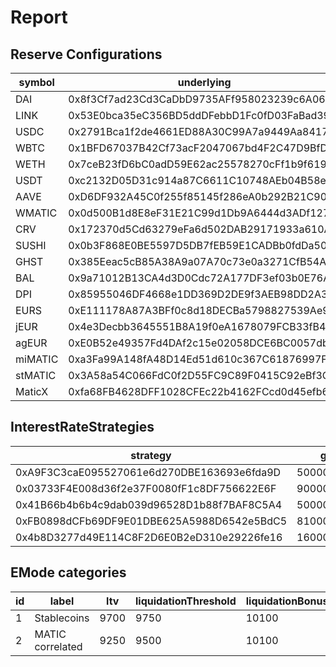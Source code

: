 # Report

## Reserve Configurations

| symbol | underlying | aToken | stableDebtToken | variableDebtToken | decimals | ltv | liquidationThreshold | liquidationBonus | liquidationProtocolFee | reserveFactor | usageAsCollateralEnabled | borrowingEnabled | stableBorrowRateEnabled | supplyCap | borrowCap | debtCeiling | eModeCategory | interestRateStrategy | isActive | isFrozen | isSiloed | isBorrowableInIsolation | isFlashloanable | aTokenImpl | stableDebtTokenImpl | variableDebtTokenImpl |
|---|---|---|---|---|---|---|---|---|---|---|---|---|---|---|---|---|---|---|---|---|---|---|---|---|---|---|
| DAI | 0x8f3Cf7ad23Cd3CaDbD9735AFf958023239c6A063 | 0x82E64f49Ed5EC1bC6e43DAD4FC8Af9bb3A2312EE | 0xd94112B5B62d53C9402e7A60289c6810dEF1dC9B | 0x8619d80FB0141ba7F184CbF22fd724116D9f7ffC | 18 | 7500 | 8000 | 10500 | 1000 | 1000 | true | true | true | 2000000000 | 3860000 | 0 | 1 | 0xA9F3C3caE095527061e6d270DBE163693e6fda9D | true | false | false | true | false | 0xa5ba6E5EC19a1Bf23C857991c857dB62b2Aa187B | 0x52A1CeB68Ee6b7B5D13E0376A1E0E4423A8cE26e | 0x81387c40EB75acB02757C1Ae55D5936E78c9dEd3 |
| LINK | 0x53E0bca35eC356BD5ddDFebbD1Fc0fD03FaBad39 | 0x191c10Aa4AF7C30e871E70C95dB0E4eb77237530 | 0x89D976629b7055ff1ca02b927BA3e020F22A44e4 | 0x953A573793604aF8d41F306FEb8274190dB4aE0e | 18 | 5000 | 6500 | 10750 | 1000 | 2000 | true | true | false | 297640 | 163702 | 0 | 0 | 0x03733F4E008d36f2e37F0080fF1c8DF756622E6F | true | false | false | false | false | 0xa5ba6E5EC19a1Bf23C857991c857dB62b2Aa187B | 0x52A1CeB68Ee6b7B5D13E0376A1E0E4423A8cE26e | 0x81387c40EB75acB02757C1Ae55D5936E78c9dEd3 |
| USDC | 0x2791Bca1f2de4661ED88A30C99A7a9449Aa84174 | 0x625E7708f30cA75bfd92586e17077590C60eb4cD | 0x307ffe186F84a3bc2613D1eA417A5737D69A7007 | 0xFCCf3cAbbe80101232d343252614b6A3eE81C989 | 6 | 8250 | 8500 | 10400 | 1000 | 1000 | true | true | true | 2000000000 | 30680000 | 0 | 1 | 0x41B66b4b6b4c9dab039d96528D1b88f7BAF8C5A4 | true | false | false | true | false | 0xa5ba6E5EC19a1Bf23C857991c857dB62b2Aa187B | 0x52A1CeB68Ee6b7B5D13E0376A1E0E4423A8cE26e | 0x81387c40EB75acB02757C1Ae55D5936E78c9dEd3 |
| WBTC | 0x1BFD67037B42Cf73acF2047067bd4F2C47D9BfD6 | 0x078f358208685046a11C85e8ad32895DED33A249 | 0x633b207Dd676331c413D4C013a6294B0FE47cD0e | 0x92b42c66840C7AD907b4BF74879FF3eF7c529473 | 8 | 7000 | 7500 | 10650 | 1000 | 2000 | true | true | false | 1548 | 851 | 0 | 0 | 0x03733F4E008d36f2e37F0080fF1c8DF756622E6F | true | false | false | false | false | 0xa5ba6E5EC19a1Bf23C857991c857dB62b2Aa187B | 0x52A1CeB68Ee6b7B5D13E0376A1E0E4423A8cE26e | 0x81387c40EB75acB02757C1Ae55D5936E78c9dEd3 |
| WETH | 0x7ceB23fD6bC0adD59E62ac25578270cFf1b9f619 | 0xe50fA9b3c56FfB159cB0FCA61F5c9D750e8128c8 | 0xD8Ad37849950903571df17049516a5CD4cbE55F6 | 0x0c84331e39d6658Cd6e6b9ba04736cC4c4734351 | 18 | 8000 | 8250 | 10500 | 1000 | 1000 | true | true | false | 26900 | 14795 | 0 | 0 | 0x03733F4E008d36f2e37F0080fF1c8DF756622E6F | true | false | false | false | false | 0xa5ba6E5EC19a1Bf23C857991c857dB62b2Aa187B | 0x52A1CeB68Ee6b7B5D13E0376A1E0E4423A8cE26e | 0x81387c40EB75acB02757C1Ae55D5936E78c9dEd3 |
| USDT | 0xc2132D05D31c914a87C6611C10748AEb04B58e8F | 0x6ab707Aca953eDAeFBc4fD23bA73294241490620 | 0x70eFfc565DB6EEf7B927610155602d31b670e802 | 0xfb00AC187a8Eb5AFAE4eACE434F493Eb62672df7 | 6 | 7500 | 8000 | 10500 | 1000 | 1000 | true | true | true | 2000000000 | 5060000 | 500000000 | 1 | 0x41B66b4b6b4c9dab039d96528D1b88f7BAF8C5A4 | true | false | false | true | false | 0xa5ba6E5EC19a1Bf23C857991c857dB62b2Aa187B | 0x52A1CeB68Ee6b7B5D13E0376A1E0E4423A8cE26e | 0x81387c40EB75acB02757C1Ae55D5936E78c9dEd3 |
| AAVE | 0xD6DF932A45C0f255f85145f286eA0b292B21C90B | 0xf329e36C7bF6E5E86ce2150875a84Ce77f477375 | 0xfAeF6A702D15428E588d4C0614AEFb4348D83D48 | 0xE80761Ea617F66F96274eA5e8c37f03960ecC679 | 18 | 6000 | 7000 | 10750 | 1000 | 0 | true | false | false | 36820 | 0 | 0 | 0 | 0x03733F4E008d36f2e37F0080fF1c8DF756622E6F | true | false | false | false | false | 0xa5ba6E5EC19a1Bf23C857991c857dB62b2Aa187B | 0x52A1CeB68Ee6b7B5D13E0376A1E0E4423A8cE26e | 0x81387c40EB75acB02757C1Ae55D5936E78c9dEd3 |
| WMATIC | 0x0d500B1d8E8eF31E21C99d1Db9A6444d3ADf1270 | 0x6d80113e533a2C0fe82EaBD35f1875DcEA89Ea97 | 0xF15F26710c827DDe8ACBA678682F3Ce24f2Fb56E | 0x4a1c3aD6Ed28a636ee1751C69071f6be75DEb8B8 | 18 | 6500 | 7000 | 11000 | 1000 | 2000 | true | true | false | 47000000 | 39950000 | 0 | 2 | 0xFB0898dCFb69DF9E01DBE625A5988D6542e5BdC5 | true | false | false | false | false | 0xa5ba6E5EC19a1Bf23C857991c857dB62b2Aa187B | 0x52A1CeB68Ee6b7B5D13E0376A1E0E4423A8cE26e | 0x81387c40EB75acB02757C1Ae55D5936E78c9dEd3 |
| CRV | 0x172370d5Cd63279eFa6d502DAB29171933a610AF | 0x513c7E3a9c69cA3e22550eF58AC1C0088e918FFf | 0x08Cb71192985E936C7Cd166A8b268035e400c3c3 | 0x77CA01483f379E58174739308945f044e1a764dc | 18 | 7500 | 8000 | 10500 | 1000 | 1000 | true | true | false | 937700 | 640437 | 0 | 0 | 0x03733F4E008d36f2e37F0080fF1c8DF756622E6F | true | false | false | false | false | 0xa5ba6E5EC19a1Bf23C857991c857dB62b2Aa187B | 0x52A1CeB68Ee6b7B5D13E0376A1E0E4423A8cE26e | 0x81387c40EB75acB02757C1Ae55D5936E78c9dEd3 |
| SUSHI | 0x0b3F868E0BE5597D5DB7fEB59E1CADBb0fdDa50a | 0xc45A479877e1e9Dfe9FcD4056c699575a1045dAA | 0x78246294a4c6fBf614Ed73CcC9F8b875ca8eE841 | 0x34e2eD44EF7466D5f9E0b782B5c08b57475e7907 | 18 | 2000 | 4500 | 11000 | 1000 | 2000 | true | true | false | 299320 | 102484 | 0 | 0 | 0x03733F4E008d36f2e37F0080fF1c8DF756622E6F | true | false | false | false | false | 0xa5ba6E5EC19a1Bf23C857991c857dB62b2Aa187B | 0x52A1CeB68Ee6b7B5D13E0376A1E0E4423A8cE26e | 0x81387c40EB75acB02757C1Ae55D5936E78c9dEd3 |
| GHST | 0x385Eeac5cB85A38A9a07A70c73e0a3271CfB54A7 | 0x8Eb270e296023E9D92081fdF967dDd7878724424 | 0x3EF10DFf4928279c004308EbADc4Db8B7620d6fc | 0xCE186F6Cccb0c955445bb9d10C59caE488Fea559 | 18 | 2500 | 4500 | 11500 | 1000 | 2000 | true | true | false | 5876000 | 3234000 | 0 | 0 | 0x03733F4E008d36f2e37F0080fF1c8DF756622E6F | true | false | false | false | false | 0xa5ba6E5EC19a1Bf23C857991c857dB62b2Aa187B | 0x52A1CeB68Ee6b7B5D13E0376A1E0E4423A8cE26e | 0x81387c40EB75acB02757C1Ae55D5936E78c9dEd3 |
| BAL | 0x9a71012B13CA4d3D0Cdc72A177DF3ef03b0E76A3 | 0x8ffDf2DE812095b1D19CB146E4c004587C0A0692 | 0xa5e408678469d23efDB7694b1B0A85BB0669e8bd | 0xA8669021776Bc142DfcA87c21b4A52595bCbB40a | 18 | 2000 | 4500 | 11000 | 1000 | 2000 | true | true | false | 284600 | 256140 | 0 | 0 | 0x4b8D3277d49E114C8F2D6E0B2eD310e29226fe16 | true | false | false | false | false | 0xa5ba6E5EC19a1Bf23C857991c857dB62b2Aa187B | 0x52A1CeB68Ee6b7B5D13E0376A1E0E4423A8cE26e | 0x81387c40EB75acB02757C1Ae55D5936E78c9dEd3 |
| DPI | 0x85955046DF4668e1DD369D2DE9f3AEB98DD2A369 | 0x724dc807b04555b71ed48a6896b6F41593b8C637 | 0xDC1fad70953Bb3918592b6fCc374fe05F5811B6a | 0xf611aEb5013fD2c0511c9CD55c7dc5C1140741A6 | 18 | 2000 | 4500 | 11000 | 1000 | 2000 | true | true | false | 1417 | 779 | 0 | 0 | 0x03733F4E008d36f2e37F0080fF1c8DF756622E6F | true | false | false | false | false | 0xa5ba6E5EC19a1Bf23C857991c857dB62b2Aa187B | 0x52A1CeB68Ee6b7B5D13E0376A1E0E4423A8cE26e | 0x81387c40EB75acB02757C1Ae55D5936E78c9dEd3 |
| EURS | 0xE111178A87A3BFf0c8d18DECBa5798827539Ae99 | 0x38d693cE1dF5AaDF7bC62595A37D667aD57922e5 | 0x8a9FdE6925a839F6B1932d16B36aC026F8d3FbdB | 0x5D557B07776D12967914379C71a1310e917C7555 | 2 | 6500 | 7000 | 10750 | 1000 | 1000 | true | true | true | 2000000000 | 728520 | 500000000 | 1 | 0x41B66b4b6b4c9dab039d96528D1b88f7BAF8C5A4 | true | false | false | false | false | 0xa5ba6E5EC19a1Bf23C857991c857dB62b2Aa187B | 0x52A1CeB68Ee6b7B5D13E0376A1E0E4423A8cE26e | 0x81387c40EB75acB02757C1Ae55D5936E78c9dEd3 |
| jEUR | 0x4e3Decbb3645551B8A19f0eA1678079FCB33fB4c | 0x6533afac2E7BCCB20dca161449A13A32D391fb00 | 0x6B4b37618D85Db2a7b469983C888040F7F05Ea3D | 0x44705f578135cC5d703b4c9c122528C73Eb87145 | 18 | 0 | 0 | 0 | 1000 | 2000 | false | true | false | 0 | 0 | 0 | 1 | 0x41B66b4b6b4c9dab039d96528D1b88f7BAF8C5A4 | true | true | false | false | false | 0xa5ba6E5EC19a1Bf23C857991c857dB62b2Aa187B | 0x52A1CeB68Ee6b7B5D13E0376A1E0E4423A8cE26e | 0x81387c40EB75acB02757C1Ae55D5936E78c9dEd3 |
| agEUR | 0xE0B52e49357Fd4DAf2c15e02058DCE6BC0057db4 | 0x8437d7C167dFB82ED4Cb79CD44B7a32A1dd95c77 | 0x40B4BAEcc69B882e8804f9286b12228C27F8c9BF | 0x3ca5FA07689F266e907439aFd1fBB59c44fe12f6 | 18 | 0 | 0 | 0 | 1000 | 2000 | false | true | false | 0 | 0 | 0 | 1 | 0x41B66b4b6b4c9dab039d96528D1b88f7BAF8C5A4 | true | false | false | false | false | 0xa5ba6E5EC19a1Bf23C857991c857dB62b2Aa187B | 0x52A1CeB68Ee6b7B5D13E0376A1E0E4423A8cE26e | 0x81387c40EB75acB02757C1Ae55D5936E78c9dEd3 |
| miMATIC | 0xa3Fa99A148fA48D14Ed51d610c367C61876997F1 | 0xeBe517846d0F36eCEd99C735cbF6131e1fEB775D | 0x687871030477bf974725232F764aa04318A8b9c8 | 0x18248226C16BF76c032817854E7C83a2113B4f06 | 18 | 7500 | 8000 | 10500 | 1000 | 1000 | true | true | false | 100000000 | 359980 | 200000000 | 1 | 0x41B66b4b6b4c9dab039d96528D1b88f7BAF8C5A4 | true | false | false | false | false | 0xa5ba6E5EC19a1Bf23C857991c857dB62b2Aa187B | 0x52A1CeB68Ee6b7B5D13E0376A1E0E4423A8cE26e | 0x81387c40EB75acB02757C1Ae55D5936E78c9dEd3 |
| stMATIC | 0x3A58a54C066FdC0f2D55FC9C89F0415C92eBf3C4 | 0xEA1132120ddcDDA2F119e99Fa7A27a0d036F7Ac9 | 0x1fFD28689DA7d0148ff0fCB669e9f9f0Fc13a219 | 0x6b030Ff3FB9956B1B69f475B77aE0d3Cf2CC5aFa | 18 | 5000 | 6500 | 11000 | 2000 | 2000 | true | false | false | 7500000 | 0 | 0 | 2 | 0x03733F4E008d36f2e37F0080fF1c8DF756622E6F | true | false | false | false | false | 0xa5ba6E5EC19a1Bf23C857991c857dB62b2Aa187B | 0x52A1CeB68Ee6b7B5D13E0376A1E0E4423A8cE26e | 0x81387c40EB75acB02757C1Ae55D5936E78c9dEd3 |
| MaticX | 0xfa68FB4628DFF1028CFEc22b4162FCcd0d45efb6 | 0x80cA0d8C38d2e2BcbaB66aA1648Bd1C7160500FE | 0x62fC96b27a510cF4977B59FF952Dc32378Cc221d | 0xB5b46F918C2923fC7f26DB76e8a6A6e9C4347Cf9 | 18 | 5000 | 6500 | 11000 | 2000 | 2000 | true | false | false | 6000000 | 0 | 0 | 2 | 0x03733F4E008d36f2e37F0080fF1c8DF756622E6F | true | false | false | false | false | 0xa5ba6E5EC19a1Bf23C857991c857dB62b2Aa187B | 0x52A1CeB68Ee6b7B5D13E0376A1E0E4423A8cE26e | 0x81387c40EB75acB02757C1Ae55D5936E78c9dEd3 |


## InterestRateStrategies

| strategy | getBaseStableBorrowRate | getStableRateSlope1 | getStableRateSlope2 | optimalStableToTotal | maxStabletoTotalExcess | getBaseVariableBorrowRate | getVariableRateSlope1 | getVariableRateSlope2 | optimalUsageRatio | maxExcessUsageRatio |
|---|---|---|---|---|---|---|---|---|---|---|
| 0xA9F3C3caE095527061e6d270DBE163693e6fda9D | 50000000000000000000000000 | 5000000000000000000000000 | 750000000000000000000000000 | 200000000000000000000000000 | 800000000000000000000000000 | 0 | 40000000000000000000000000 | 750000000000000000000000000 | 800000000000000000000000000 | 200000000000000000000000000 |
| 0x03733F4E008d36f2e37F0080fF1c8DF756622E6F | 90000000000000000000000000 | 0 | 0 | 200000000000000000000000000 | 800000000000000000000000000 | 0 | 70000000000000000000000000 | 3000000000000000000000000000 | 450000000000000000000000000 | 550000000000000000000000000 |
| 0x41B66b4b6b4c9dab039d96528D1b88f7BAF8C5A4 | 50000000000000000000000000 | 5000000000000000000000000 | 600000000000000000000000000 | 200000000000000000000000000 | 800000000000000000000000000 | 0 | 40000000000000000000000000 | 600000000000000000000000000 | 900000000000000000000000000 | 100000000000000000000000000 |
| 0xFB0898dCFb69DF9E01DBE625A5988D6542e5BdC5 | 81000000000000000000000000 | 0 | 0 | 200000000000000000000000000 | 800000000000000000000000000 | 0 | 61000000000000000000000000 | 1000000000000000000000000000 | 750000000000000000000000000 | 250000000000000000000000000 |
| 0x4b8D3277d49E114C8F2D6E0B2eD310e29226fe16 | 160000000000000000000000000 | 0 | 0 | 200000000000000000000000000 | 800000000000000000000000000 | 30000000000000000000000000 | 140000000000000000000000000 | 1500000000000000000000000000 | 800000000000000000000000000 | 200000000000000000000000000 |


## EMode categories


| id | label | ltv | liquidationThreshold | liquidationBonus | priceSource |
|---|---|---|---|---|---|
| 1 | Stablecoins | 9700 | 9750 | 10100 | 0x0000000000000000000000000000000000000000 |
| 2 | MATIC correlated | 9250 | 9500 | 10100 | 0x0000000000000000000000000000000000000000 |


